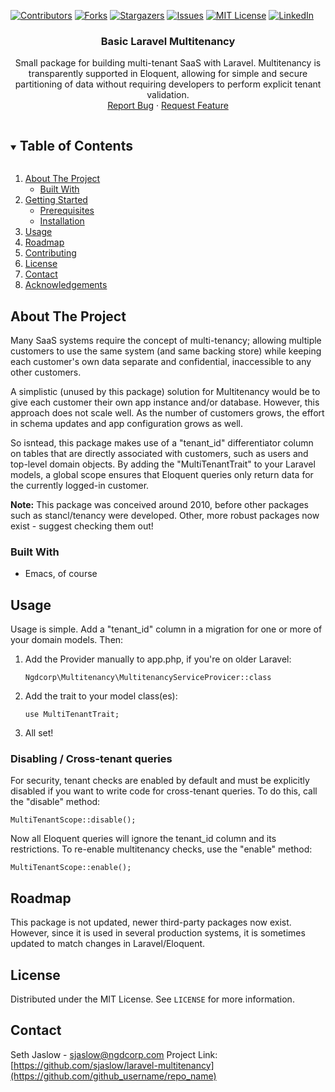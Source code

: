 
<!--
*** Thanks for checking out the Best-README-Template. If you have a suggestion
*** that would make this better, please fork the repo and create a pull request
*** or simply open an issue with the tag "enhancement".
*** Thanks again! Now go create something AMAZING! :D
***
***
***
*** To avoid retyping too much info. Do a search and replace for the following:
*** github_username, repo_name, twitter_handle, email, project_title, project_description
-->

[![Contributors][contributors-shield]][contributors-url]
[![Forks][forks-shield]][forks-url]
[![Stargazers][stars-shield]][stars-url]
[![Issues][issues-shield]][issues-url]
[![MIT License][license-shield]][license-url]
[![LinkedIn][linkedin-shield]][linkedin-url]


  <h3 align="center">Basic Laravel Multitenancy</h3>

  <p align="center">
    Small package for building multi-tenant SaaS with Laravel. Multitenancy is transparently supported in Eloquent, allowing for simple and secure partitioning of data without requiring developers to perform explicit tenant validation. 
    <br />
    <a href="https://github.com/github_username/repo_name/issues">Report Bug</a>
    ·
    <a href="https://github.com/github_username/repo_name/issues">Request Feature</a>
  </p>
</p>



<!-- TABLE OF CONTENTS -->
<details open="open">
  <summary><h2 style="display: inline-block">Table of Contents</h2></summary>
  <ol>
    <li>
      <a href="#about-the-project">About The Project</a>
      <ul>
        <li><a href="#built-with">Built With</a></li>
      </ul>
    </li>
    <li>
      <a href="#getting-started">Getting Started</a>
      <ul>
        <li><a href="#prerequisites">Prerequisites</a></li>
        <li><a href="#installation">Installation</a></li>
      </ul>
    </li>
    <li><a href="#usage">Usage</a></li>
    <li><a href="#roadmap">Roadmap</a></li>
    <li><a href="#contributing">Contributing</a></li>
    <li><a href="#license">License</a></li>
    <li><a href="#contact">Contact</a></li>
    <li><a href="#acknowledgements">Acknowledgements</a></li>
  </ol>
</details>



<!-- ABOUT THE PROJECT -->
## About The Project

Many SaaS systems require the concept of multi-tenancy; allowing multiple customers to use the same system (and same backing store) while keeping each customer's own data separate and confidential, inaccessible to any other customers.

A simplistic (unused by this package) solution for Multitenancy would be to give each customer their own app instance and/or database. However, this approach does not scale well. As the number of customers grows, the effort in schema updates and app configuration grows as well.

So isntead, this package makes use of a "tenant_id" differentiator column on tables that are directly associated with customers, such as users and top-level domain objects. By adding the "MultiTenantTrait" to your Laravel models, a global scope ensures that Eloquent queries only return data for the currently logged-in customer. 

**Note:** This package was conceived around 2010, before other packages such as stancl/tenancy were developed. Other, more robust packages now exist - suggest checking them out!


### Built With

* Emacs, of course


<!-- USAGE EXAMPLES -->
## Usage

Usage is simple. Add a "tenant_id" column in a migration for one or more of your domain models. Then:

1. Add the Provider manually to app.php, if you're on older Laravel:
   ```
   Ngdcorp\Multitenancy\MultitenancyServiceProvicer::class
   ```
2. Add the trait to your model class(es):
   ```
   use MultiTenantTrait;
   ```
3. All set!

### Disabling / Cross-tenant queries
For security, tenant checks are enabled by default and must be explicitly disabled if you want to write code for cross-tenant queries. To do this, call the "disable" method:
```
MultiTenantScope::disable();
```

Now all Eloquent queries will ignore the tenant_id column and its restrictions. To re-enable multitenancy checks, use the "enable" method:
 ```
MultiTenantScope::enable();
```


<!-- ROADMAP -->
## Roadmap

This package is not updated, newer third-party packages now exist. However, since it is used in several production systems, it is sometimes updated to match changes in Laravel/Eloquent.


<!-- LICENSE -->
## License

Distributed under the MIT License. See `LICENSE` for more information.


<!-- CONTACT -->
## Contact

Seth Jaslow - sjaslow@ngdcorp.com
Project Link: [https://github.com/sjaslow/laravel-multitenancy](https://github.com/github_username/repo_name)




<!-- MARKDOWN LINKS & IMAGES -->
<!-- https://www.markdownguide.org/basic-syntax/#reference-style-links -->
[contributors-shield]: https://img.shields.io/github/contributors/github_username/repo.svg?style=for-the-badge
[contributors-url]: https://github.com/github_username/repo/graphs/contributors
[forks-shield]: https://img.shields.io/github/forks/github_username/repo.svg?style=for-the-badge
[forks-url]: https://github.com/github_username/repo/network/members
[stars-shield]: https://img.shields.io/github/stars/github_username/repo.svg?style=for-the-badge
[stars-url]: https://github.com/github_username/repo/stargazers
[issues-shield]: https://img.shields.io/github/issues/github_username/repo.svg?style=for-the-badge
[issues-url]: https://github.com/github_username/repo/issues
[license-shield]: https://img.shields.io/github/license/github_username/repo.svg?style=for-the-badge
[license-url]: https://github.com/github_username/repo/blob/master/LICENSE.txt
[linkedin-shield]: https://img.shields.io/badge/-LinkedIn-black.svg?style=for-the-badge&logo=linkedin&colorB=555
[linkedin-url]: https://linkedin.com/in/github_username
